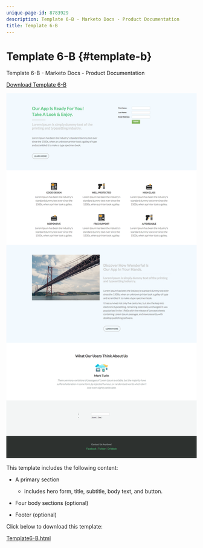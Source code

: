 ```yaml
---
unique-page-id: 8783929
description: Template 6-B - Marketo Docs - Product Documentation
title: Template 6-B
---
```


# Template 6-B {#template-b}

Template 6-B - Marketo Docs - Product Documentation

[Download Template 6-B](http://docs.marketo.com/download/attachments/8783929/template-6b.html?version=1&modificationdate=1437693110000&api=v2)

![](assets/image2015-7-29-11-3a33-3a2.png)

This template includes the following content:

* A primary section

    * includes hero form, title, subtitle, body text, and button.

* Four body sections (optional)
* Footer (optional)

Click below to download this template:

[Template6-B.html](http://docs.marketo.com/download/attachments/8783929/template-6b.html?version=1&modificationdate=1437693110000&api=v2)
